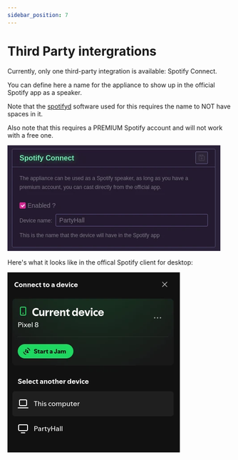```yaml
---
sidebar_position: 7
---
```


# Third Party intergrations

Currently, only one third-party integration is available: Spotify Connect.

You can define here a name for the appliance to show up in the official Spotify app as a speaker.

Note that the [spotifyd](https://github.com/Spotifyd/spotifyd) software used for this requires the name to NOT have spaces in it.

Also note that this requires a PREMIUM Spotify account and will not work with a free one.

![Page screenshot](pictures/third_party.webp)

Here's what it looks like in the offical Spotify client for desktop:

![Spotify Connect](pictures/third_party_spotify.webp)